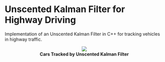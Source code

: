 # Unscented Kalman Filter for Highway Driving

Implementation of an Unscented Kalman Filter in C++ for tracking vehicles in highway traffic.


<p align="center">
<img src="https://github.com/TheOnceAndFutureSmalltalker/unscented_kalman_filter_highway_driving/blob/master/media/ukf-highway-tracked.gif"  /><br /><b>Cars Tracked by Unscented Kalman Filter</b></p>
<br />
